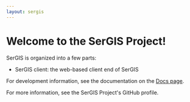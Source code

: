 ```yaml
---
layout: sergis
---
```

# Welcome to the SerGIS Project!

SerGIS is organized into a few parts:

 - SerGIS client: the web-based client end of SerGIS

For development information, see the documentation on the [Docs page](docs/).

For more information, see the SerGIS Project's GitHub profile.